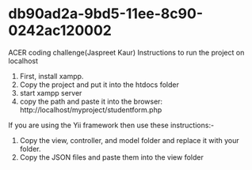 # db90ad2a-9bd5-11ee-8c90-0242ac120002
ACER coding challenge(Jaspreet Kaur)
Instructions to run the project on localhost
1. First, install xampp.
2. Copy the project and put it into the htdocs folder
3. start xampp server
4. copy the path and paste it into the browser:
   http://localhost/myproject/studentform.php

If you are using the Yii framework then use these instructions:-
1. Copy the view, controller, and model folder and replace it with your folder.
2. Copy the JSON files and paste them into the view folder


